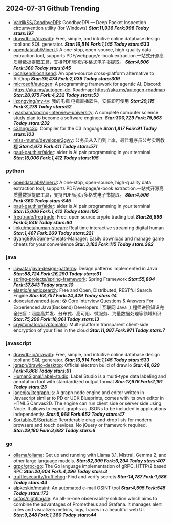 ## 2024-07-31 Github Trending

### 
* [ValdikSS/GoodbyeDPI](https://github.com/ValdikSS/GoodbyeDPI): GoodbyeDPI — Deep Packet Inspection circumvention utility (for Windows) ***Star:11,936 Fork:998 Today stars:197***
* [drawdb-io/drawdb](https://github.com/drawdb-io/drawdb): Free, simple, and intuitive online database design tool and SQL generator. ***Star:16,514 Fork:1,145 Today stars:533***
* [opendatalab/MinerU](https://github.com/opendatalab/MinerU): A one-stop, open-source, high-quality data extraction tool, supports PDF/webpage/e-book extraction.一站式开源高质量数据提取工具，支持PDF/网页/多格式电子书提取。 ***Star:4,506 Fork:360 Today stars:845***
* [localsend/localsend](https://github.com/localsend/localsend): An open-source cross-platform alternative to AirDrop ***Star:39,474 Fork:2,038 Today stars:309***
* [microsoft/autogen](https://github.com/microsoft/autogen): A programming framework for agentic AI. Discord: https://aka.ms/autogen-dc. Roadmap: https://aka.ms/autogen-roadmap ***Star:28,975 Fork:4,232 Today stars:53***
* [lizongying/my-tv](https://github.com/lizongying/my-tv): 我的电视 电视直播软件，安装即可使用 ***Star:29,115 Fork:3,278 Today stars:52***
* [jwasham/coding-interview-university](https://github.com/jwasham/coding-interview-university): A complete computer science study plan to become a software engineer. ***Star:300,729 Fork:75,563 Today stars:232***
* [c3lang/c3c](https://github.com/c3lang/c3c): Compiler for the C3 language ***Star:1,817 Fork:91 Today stars:103***
* [miss-mumu/developer2gwy](https://github.com/miss-mumu/developer2gwy): 公务员从入门到上岸，最佳程序员公考实践教程 ***Star:4,672 Fork:411 Today stars:571***
* [paul-gauthier/aider](https://github.com/paul-gauthier/aider): aider is AI pair programming in your terminal ***Star:15,006 Fork:1,412 Today stars:195***

### python
* [opendatalab/MinerU](https://github.com/opendatalab/MinerU): A one-stop, open-source, high-quality data extraction tool, supports PDF/webpage/e-book extraction.一站式开源高质量数据提取工具，支持PDF/网页/多格式电子书提取。 ***Star:4,506 Fork:360 Today stars:845***
* [paul-gauthier/aider](https://github.com/paul-gauthier/aider): aider is AI pair programming in your terminal ***Star:15,006 Fork:1,412 Today stars:195***
* [freqtrade/freqtrade](https://github.com/freqtrade/freqtrade): Free, open source crypto trading bot ***Star:26,896 Fork:5,846 Today stars:60***
* [lipku/metahuman-stream](https://github.com/lipku/metahuman-stream): Real time interactive streaming digital human ***Star:1,467 Fork:269 Today stars:221***
* [dyang886/Game-Cheats-Manager](https://github.com/dyang886/Game-Cheats-Manager): Easily download and manage game cheats for your convenience ***Star:3,182 Fork:115 Today stars:262***

### java
* [iluwatar/java-design-patterns](https://github.com/iluwatar/java-design-patterns): Design patterns implemented in Java ***Star:88,724 Fork:26,290 Today stars:61***
* [spring-projects/spring-framework](https://github.com/spring-projects/spring-framework): Spring Framework ***Star:55,804 Fork:37,843 Today stars:10***
* [elastic/elasticsearch](https://github.com/elastic/elasticsearch): Free and Open, Distributed, RESTful Search Engine ***Star:68,757 Fork:24,429 Today stars:14***
* [doocs/advanced-java](https://github.com/doocs/advanced-java): 😮 Core Interview Questions & Answers For Experienced Java(Backend) Developers | 互联网 Java 工程师进阶知识完全扫盲：涵盖高并发、分布式、高可用、微服务、海量数据处理等领域知识 ***Star:75,299 Fork:18,961 Today stars:13***
* [cryptomator/cryptomator](https://github.com/cryptomator/cryptomator): Multi-platform transparent client-side encryption of your files in the cloud ***Star:11,087 Fork:971 Today stars:7***

### javascript
* [drawdb-io/drawdb](https://github.com/drawdb-io/drawdb): Free, simple, and intuitive online database design tool and SQL generator. ***Star:16,514 Fork:1,145 Today stars:533***
* [jgraph/drawio-desktop](https://github.com/jgraph/drawio-desktop): Official electron build of draw.io ***Star:48,629 Fork:4,868 Today stars:61***
* [HumanSignal/label-studio](https://github.com/HumanSignal/label-studio): Label Studio is a multi-type data labeling and annotation tool with standardized output format ***Star:17,676 Fork:2,191 Today stars:23***
* [jagenjo/litegraph.js](https://github.com/jagenjo/litegraph.js): A graph node engine and editor written in Javascript similar to PD or UDK Blueprints, comes with its own editor in HTML5 Canvas2D. The engine can run client side or server side using Node. It allows to export graphs as JSONs to be included in applications independently. ***Star:5,968 Fork:652 Today stars:47***
* [SortableJS/Sortable](https://github.com/SortableJS/Sortable): Reorderable drag-and-drop lists for modern browsers and touch devices. No jQuery or framework required. ***Star:29,180 Fork:3,682 Today stars:6***

### go
* [ollama/ollama](https://github.com/ollama/ollama): Get up and running with Llama 3.1, Mistral, Gemma 2, and other large language models. ***Star:82,399 Fork:6,294 Today stars:407***
* [grpc/grpc-go](https://github.com/grpc/grpc-go): The Go language implementation of gRPC. HTTP/2 based RPC ***Star:20,604 Fork:4,296 Today stars:3***
* [trufflesecurity/trufflehog](https://github.com/trufflesecurity/trufflehog): Find and verify secrets ***Star:14,787 Fork:1,586 Today stars:44***
* [alpkeskin/mosint](https://github.com/alpkeskin/mosint): An automated e-mail OSINT tool ***Star:4,595 Fork:545 Today stars:173***
* [ccfos/nightingale](https://github.com/ccfos/nightingale): An all-in-one observability solution which aims to combine the advantages of Prometheus and Grafana. It manages alert rules and visualizes metrics, logs, traces in a beautiful web UI. ***Star:9,248 Fork:1,360 Today stars:44***
